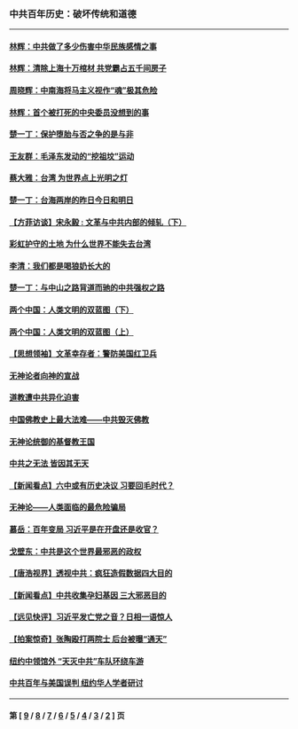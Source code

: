 ### 中共百年历史：破坏传统和道德
---
#### [林辉：中共做了多少伤害中华民族感情之事](../../pages/nf1176114/n14070968.md?10160430) 
#### [林辉：清除上海十万棺材 共党霸占五千间房子](../../pages/nf1176114/n14033735.md?10160430) 
#### [周晓辉：中南海将马主义视作“魂”极其危险](../../pages/nf1176114/n14026892.md?10160430) 
#### [林辉：首个被打死的中央委员没想到的事](../../pages/nf1176114/n13987400.md?10160430) 
#### [楚一丁：保护堕胎与否之争的是与非](../../pages/nf1176114/n13815642.md?10160430) 
#### [王友群：毛泽东发动的“挖祖坟”运动](../../pages/nf1176114/n13723639.md?10160430) 
#### [蔡大雅：台湾 为世界点上光明之灯](../../pages/nf1176114/n13531530.md?10160430) 
#### [楚一丁：台海两岸的昨日今日和明日](../../pages/nf1176114/n13531468.md?10160430) 
#### [【方菲访谈】宋永毅 : 文革与中共内部的倾轧（下）](../../pages/nf1176114/n13486836.md?10160430) 
#### [彩虹护守的土地 为什么世界不能失去台湾](../../pages/nf1176114/n13476849.md?10160430) 
#### [李清：我们都是喝狼奶长大的](../../pages/nf1176114/n13471478.md?10160430) 
#### [楚一丁：与中山之路背道而驰的中共强权之路](../../pages/nf1176114/n13437270.md?10160430) 
#### [两个中国：人类文明的双蓝图（下）](../../pages/nf1176114/n13423132.md?10160430) 
#### [两个中国：人类文明的双蓝图（上）](../../pages/nf1176114/n13422687.md?10160430) 
#### [【思想领袖】文革幸存者：警防美国红卫兵](../../pages/nf1176114/n13339289.md?10160430) 
#### [无神论者向神的宣战](../../pages/nf1176114/n13281535.md?10160430) 
#### [道教遭中共异化迫害](../../pages/nf1176114/n13281463.md?10160430) 
#### [中国佛教史上最大法难——中共毁灭佛教](../../pages/nf1176114/n13281397.md?10160430) 
#### [无神论统御的基督教王国](../../pages/nf1176114/n13281280.md?10160430) 
#### [中共之无法 皆因其无天](../../pages/nf1176114/n13281088.md?10160430) 
#### [【新闻看点】六中或有历史决议 习要回毛时代？](../../pages/nf1176114/n13222895.md?10160430) 
#### [无神论——人类面临的最危险骗局](../../pages/nf1176114/n13196137.md?10160430) 
#### [慕岳：百年变局 习近平是在开盘还是收官？](../../pages/nf1176114/n13206516.md?10160430) 
#### [戈壁东：中共是这个世界最邪恶的政权](../../pages/nf1176114/n13085641.md?10160430) 
#### [【唐浩视界】透视中共：疯狂造假数据四大目的](../../pages/nf1176114/n13080590.md?10160430) 
#### [【新闻看点】中共收集孕妇基因 三大邪恶目的](../../pages/nf1176114/n13077182.md?10160430) 
#### [【远见快评】习近平发亡党之音？日相一语惊人](../../pages/nf1176114/n13074809.md?10160430) 
#### [【拍案惊奇】张陶殴打两院士 后台被曝“通天”](../../pages/nf1176114/n13070496.md?10160430) 
#### [纽约中领馆外 “天灭中共”车队环绕车游](../../pages/nf1176114/n13070693.md?10160430) 
#### [中共百年与美国误判 纽约华人学者研讨](../../pages/nf1176114/n13067969.md?10160430) 

---
#### 第 [ [9](./9.md?10160430) / [8](./8.md?10160430) / [7](./7.md?10160430) / [6](./6.md?10160430) / [5](./5.md?10160430) / [4](./4.md?10160430) / [3](./3.md?10160430) / [2](./2.md?10160430) ] 页
